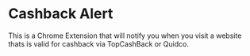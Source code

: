 # Cashback Alert

This is a Chrome Extension that will notify you when you visit a website thats is valid for cashback via TopCashBack or Quidco.